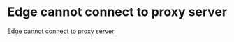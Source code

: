 # Edge cannot connect to proxy server
[Edge cannot connect to proxy server](https://aiwithcloud.com/2022/09/15/edge_cannot_connect_to_proxy_server/)
